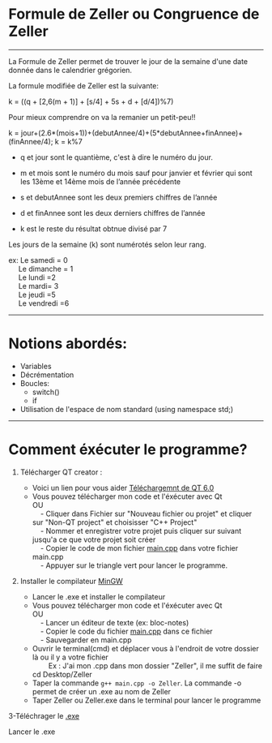 # Formule de Zeller ou Congruence de Zeller

--------------------------

La Formule de Zeller permet de trouver le jour de la semaine d'une date donnée dans le calendrier grégorien.

La formule modifiée de Zeller est la suivante:

k = ((q + [2,6(m + 1)] + [s/4] + 5s + d + [d/4])%7)

Pour mieux comprendre on va la remanier un petit-peu!!

k = jour+(2.6*(mois+1))+(debutAnnee/4)+(5*debutAnnee+finAnnee)+(finAnnee/4);
k = k%7

- q et jour sont le quantième, c'est à dire le numéro du jour.

- m et mois sont le numéro du mois sauf pour janvier et février qui sont les 13ème et 14ème mois de l’année précédente

- s et debutAnnee sont les deux premiers chiffres de l’année

- d et finAnnee sont les deux derniers chiffres de l’année

- k est le reste du résultat obtnue divisé par 7 

Les jours de la semaine (k) sont numérotés selon leur rang.

ex: Le samedi = 0<br>
    &nbsp;&nbsp;&nbsp;&nbsp;&nbsp;Le dimanche = 1<br>
    &nbsp;&nbsp;&nbsp;&nbsp;&nbsp;Le lundi =2<br>
    &nbsp;&nbsp;&nbsp;&nbsp;&nbsp;Le mardi= 3<br>
    &nbsp;&nbsp;&nbsp;&nbsp;&nbsp;Le jeudi =5<br>
    &nbsp;&nbsp;&nbsp;&nbsp;&nbsp;Le vendredi =6

--------------------------------

# Notions abordés:

- Variables
- Décrémentation
- Boucles:
    - switch()
    - if<br>   
- Utilisation de l'espace de nom standard (using namespace std;)

-------------------------------------------
# Comment éxécuter le programme?
1. Télécharger QT creator :

    - Voici un lien pour vous aider [Téléchargemnt de QT 6.0](https://guillaumebelz.github.io/qt6/installation/)<br>
    - Vous pouvez télécharger mon code et l'éxécuter avec Qt<br>
OU<br>
&nbsp;&nbsp;&nbsp; - Cliquer dans Fichier sur "Nouveau fichier ou projet" et cliquer sur "Non-QT project" et choisisser "C++ Project"<br>
&nbsp;&nbsp;&nbsp; - Nommer et enregistrer votre projet puis cliquer sur suivant jusqu'a ce que votre projet soit créer<br>
&nbsp;&nbsp;&nbsp; - Copier le code de mon fichier [main.cpp](https://github.com/Kuai-sama/Formule-de-Zeller/blob/main/main.cpp) dans votre fichier main.cpp<br>
&nbsp;&nbsp;&nbsp; - Appuyer sur le triangle vert pour lancer le programme.
      
2. Installer le compilateur [MinGW](https://sourceforge.net/projects/mingw/files/latest/download)
 
    - Lancer le .exe et installer le compilateur
    - Vous pouvez télécharger mon code et l'éxécuter avec Qt<bR>
OU<br>
&nbsp;&nbsp;&nbsp; - Lancer un éditeur de texte (ex: bloc-notes)<br>
&nbsp;&nbsp;&nbsp; - Copier le code du fichier [main.cpp](https://github.com/Kuai-sama/Formule-de-Zeller/blob/main/main.cpp) dans ce fichier<br>
&nbsp;&nbsp;&nbsp; - Sauvegarder en main.cpp<br>
    - Ouvrir le terminal(cmd) et déplacer vous à l'endroit de votre dossier là ou il y a votre fichier<br>
    &nbsp;&nbsp;&nbsp;&nbsp;&nbsp;&nbsp;&nbsp;&nbsp;Ex : J'ai mon .cpp dans mon dossier "Zeller", il me suffit de faire cd Desktop/Zeller
    - Taper la commande `g++ main.cpp -o Zeller`. La commande -o permet de créer un .exe au nom de Zeller
    - Taper Zeller ou Zeller.exe dans le terminal pour lancer le programme
 
 3-Téléchrager le [.exe](https://github.com/Kuai-sama/Formule-de-Zeller/blob/main/Zeller.exe)
 
 Lancer le .exe
 
 
 
 
